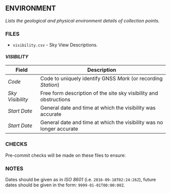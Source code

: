## ENVIRONMENT ##

_Lists the geological and physical environment details of collection points._

### FILES ###

* `visibility.csv` - Sky View Descriptions.

#### _VISIBILITY_ ####

| Field | Description |
| --- | --- |
| _Code_ | Code to uniquely identify GNSS _Mark_ (or recording _Station_)
| _Sky Visibility_ | Free form description of the site sky visibility and obstructions
| _Start Date_ | General date and time at which the visibility was accurate
| _Start Date_ | General date and time at which the visibility was no longer accurate

### CHECKS ###

Pre-commit checks will be made on these files to ensure:

### NOTES ###

Dates should be given as in _ISO 8601_ (i.e. `2016-09-18T02:24:26Z`), future dates should be given in the form: `9999-01-01T00:00:00Z`.

